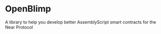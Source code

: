 # OpenBlimp
A library to help you develop better AssemblyScript smart contracts for the Near Protocol
